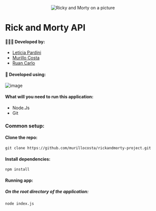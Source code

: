  <div align="center">
  <img src="https://user-images.githubusercontent.com/91096652/171269826-3f0288a8-cbd2-49a9-b689-bbc00380d321.png" alt="Ricky and Morty on a picture"/>
</div>

  # Rick and Morty API

#### 👩🏾‍💻 Developed by:
- [Letícia Pardini](https://github.com/leticiapardini)
- [Murillo Costa](https://github.com/murillocosta)
- [Ruan Carlo](https://github.com/murillocosta)

#### 🔧 Developed using:

![image](https://img.shields.io/badge/Node.js-339933?style=for-the-badge&logo=nodedotjs&logoColor=white)

#### What will you need to run this application:

- Node.Js
- Git

### Common setup:

#### Clone the repo:

``` 
git clone https://github.com/murillocosta/rickandmorty-project.git 
```
#### Install dependencies:

```
npm install
```

#### Running app:

##### On the root directory of the application:

```
node index.js
```
